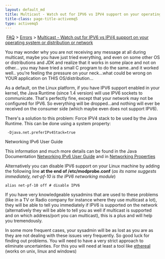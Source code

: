 ```yaml
---
layout: default_md
title: Multicast - Watch out for IPV6 vs IPV4 support on your operating system or distribution or network 
title-class: page-title-activemq5
type: activemq5
---
```


 [FAQ](faq) > [Errors](errors) > [Multicast - Watch out for IPV6 vs IPV4 support on your operating system or distribution or network](multicast-watch-out-for-ipv6-vs-ipv4-support-on-your-operating-system-or-distribution-or-network)


You may wonder why you are not receiving any message at all during multicast, maybe you have just tried everything, and even on some other OS or distributions and JDK and realize that it works in some place and not on other... you may have tried a small C program to do the same..and it worked well.. you're feeling the pressure on your neck...what could be wrong on YOUR application on THIS OS/distribution...

As a default, on the Linux platform, if you have IPV6 support enabled in your kernel, the Java Runtime (since 1.4 version) will use IPV6 sockets to communicate. That's perfectly fine, except that your network may not be configured for IPV6. So everything will be dropped...and nothing will ever be received on the consumer side (which maybe even does not support IPV6).

There's a solution to this problem: Force IPV4 stack to be used by the Java Runtime. This can be done using a system property:
```
 -Djava.net.preferIPv4Stack=true
```

Networking IPv6 User Guide

This information and much more details can be found in the Java Documentation [Networking IPv6 User Guide](http://java.sun.com/j2se/1.5.0/docs/guide/net/ipv6_guide/) and in [Networking Properties](http://java.sun.com/j2se/1.5.0/docs/guide/net/properties.html)

Alternatively you can disable IPV6 support on your Linux machine by adding the following line **at the end of /etc/modprobe.conf** (_as its name suggests immediately, net-pf-10 is the IPV6 networking module_)
```
alias net-pf-10 off # disable IPV6
```
If you have very knowledgeable sysadmins that are used to these problems (like in a TV or Radio company for instance where they use multicast a lot), they will be able to tell you immediately if IPV6 is supported on the network (alternatively they will be able to tell you as well if multicast is supported and on which address/port you can multicast), this is a plus and will help you tremendously.

In some more frequent cases, your sysadmin will be as lost as you are as they are not dealing with these issues very frequently. So good luck for finding out problems. You will need to have a very strict approach to eliminate uncertainties. For this you will need at least a tool like [ethereal](http://www.ethereal.com) (works on unix, linux and windows)

